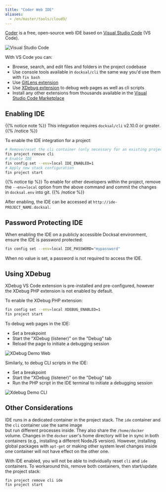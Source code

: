 ```yaml
---
title: "Coder Web IDE"
aliases:
  - /en/master/tools/cloud9/
---
```


[Coder](https://coder.com/) is a free, open-source web IDE based on [Visual Studio Code](https://code.visualstudio.com/) (VS Code).

![Visual Studio Code](https://user-images.githubusercontent.com/1487073/58344409-70473b80-7e0a-11e9-8570-b2efc6f8fa44.png)

With VS Code you can:

- Browse, search, and edit files and folders in the project codebase
- Use console tools available in `docksal/cli` the same way you'd use them with `fin bash`
- Use [GitLens extension](https://marketplace.visualstudio.com/items?itemName=eamodio.gitlens)
- Use [XDebug extension](https://marketplace.visualstudio.com/items?itemName=felixfbecker.php-debug) to debug web pages as well as cli scripts
- Install any other extensions from thousands available in the [Visual Studio Code Marketplace](https://marketplace.visualstudio.com/vscode)

## Enabling IDE

{{% notice note %}}
This integration requires `docksal/cli` v2.10.0 or greater.
{{% /notice %}}

To enable the IDE integration for a project:

```bash
# Remove/reset the cli container (only necessary for an existing project stack)
fin project remove cli
# Enable IDE 
fin config set --env=local IDE_ENABLED=1
# Apply new stack configuration
fin project start
```

{{% notice tip %}}
To enable for other developers within the project, remove the `--env=local` option from the above command and commit 
the changes in `docksal.env` into git. 
{{% /notice %}}

After enabling, the IDE can be accessed at `http://ide-PROJECT_NAME.docksal`.


## Password Protecting IDE

When enabling the IDE on a publicly accessible Docksal environment, ensure the IDE is password protected:

```bash
fin config set --env=local IDE_PASSWORD="mypassword"
```

When no value is set, a password is not required to access the IDE.


## Using XDebug

XDebug VS Code extension is pre-installed and pre-configured, however the XDebug PHP extension is not enabled by default.

To enable the XDebug PHP extension:

```bash
fin config set --env=local XDEBUG_ENABLED=1
fin project start
```

To debug web pages in the IDE:

- Set a breakpoint
- Start the "XDebug (listener)" on the "Debug" tab
- Reload the page to initiate a debugging session

![XDebug Demo Web](https://i.imgur.com/xtYI13n.gif)

Similarly, to debug CLI scripts in the IDE:

- Set a breakpoint
- Start the "XDebug (listener)" on the "Debug" tab
- Run the PHP script in the IDE terminal to initiate a debugging session

![Xdebug Demo CLI](https://i.imgur.com/3sNPFRq.gif)


## Other Considerations

IDE runs in a dedicated container in the project stack. The `ide` container and the `cli` container use the same image  
but run different processes inside. They also share the `/home/docker` volume. Changes in the `docker` user's home 
directory will be in sync in both containers (e.g., installing a different NodeJS version). However, installing global 
packages with `apt-get` or making other system level changes inside one container will not have effect on the other one. 

With IDE enabled, you will not be able to individually reset `cli` and `ide` containers. To workaround this, remove 
both containers, then start/update the project stack:

```bash
fin project remove cli ide
fin project start
```
